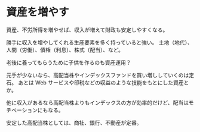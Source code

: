# 資産を増やす

資産、不労所得を増やせば、収入が増えて財政も安定しやすくなる。

勝手に収入を増やしてくれる生産要素を多く持っていると強い。
土地（地代）、人間（労働）、債権（利息）、株式（配当）、など。

老後に養ってもらうために子供を作るのも資産運用？

元手が少ないなら、高配当株やインデックスファンドを買い増ししていくのは定石。
あとは Web サービスや印税などの収益のような技能をもとにした資産とか。

他に収入があるなら高配当株よりもインデックスの方が効率的だけど、配当はモチベーションにもなる。

安定した高配当株としては、商社、銀行、不動産が定番。
